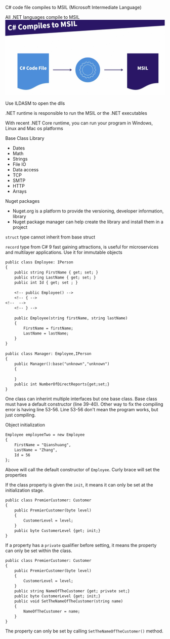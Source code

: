 C# code file compiles to MSIL (Microsoft Intermediate Language)

All .NET languages compile to MSIL
![](images/csharpcompiling.png)

Use ILDASM to open the dlls

.NET runtime is responsible to run the MSIL or the .NET executables

With recent .NET Core runtime, you can run your program in Windows, Linux and Mac os platforms

Base Class Library
- Dates
- Math
- Strings
- File IO
- Data access
- TCP
- SMTP
- HTTP
- Arrays


Nuget packages
- Nuget.org is a platform to provide the versioning, developer information, library
- Nuget package manager can help create the library and install them in a project

`struct` type cannot inherit from base struct

`record` type from C# 9 fast gaining attractions, is useful for microservices and multilayer applications. Use it for immutable objects

```
public class Employee: IPerson
{
    public string FirstName { get; set; }
    public string LastName { get; set; }
    public int Id { get; set ; }

    <!-- public Employee() -->
    <!-- { -->
<!--  -->
    <!-- } -->

    public Employee(string firstName, string lastName)
    {
        FirstName = firstName;
        LastName = lastName;
    }
}

public class Manager: Employee,IPerson
{
    public Manager():base("unknown","unknown")
    {

    }
    public int NumberOfDirectReports{get;set;}
}
```

One class can inherint multiple interfaces but one base class. Base class must have a default constructor (line 39-40). Other way to fix the compiling error is having line 53-56. Line 53-56 don't mean the program works, but just compiling.

Object initialization
```
Employee employeeTwo = new Employee
{   
    FirstName = "Qianshuang",
    LastName = "Zhang",
    Id = 56
};
```
Above will call the default constructor of `Employee`. Curly brace will set the properties

If the class property is given the `init`, it means it can only be set at the initialization stage.
```
public class PremierCustomer: Customer
{
    public PremierCustomer(byte level)
    {
        CustomerLevel = level;
    }
    public byte CustomerLevel {get; init;}
}

```
If a property has a `private` qualifier before setting, it means the property can only be set within the class.
```
public class PremierCustomer: Customer
{
    public PremierCustomer(byte level)
    {
        CustomerLevel = level;
    }
    public string NameOfTheCustomer {get; private set;}
    public byte CustomerLevel {get; init;}
    public void SetTheNameOfTheCustomer(string name)
    {
        NameOfTheCustomer = name;
    }
}
```
The property can only be set by calling `SetTheNameOfTheCustomer()` method.